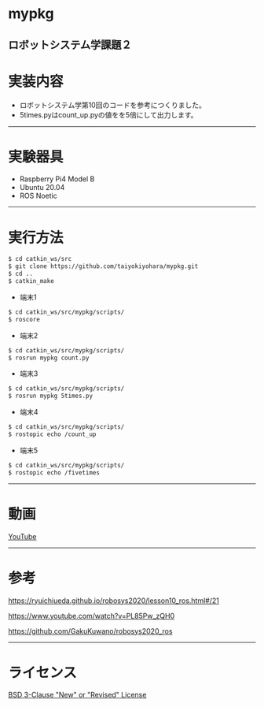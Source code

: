 # mypkg
ロボットシステム学課題２
--- 
# 実装内容
- ロボットシステム学第10回のコードを参考につくりました。
- 5times.pyはcount_up.pyの値をを5倍にして出力します。
---
# 実験器具
- Raspberry Pi4 Model B
- Ubuntu 20.04
- ROS Noetic
---
# 実行方法
``` bash
$ cd catkin_ws/src
$ git clone https://github.com/taiyokiyohara/mypkg.git
$ cd ..
$ catkin_make
```

- 端末1
```bash
$ cd catkin_ws/src/mypkg/scripts/ 
$ roscore
```

- 端末2
```bash
$ cd catkin_ws/src/mypkg/scripts/ 
$ rosrun mypkg count.py
```

- 端末3
```bash
$ cd catkin_ws/src/mypkg/scripts/ 
$ rosrun mypkg 5times.py
```

- 端末4
```bash
$ cd catkin_ws/src/mypkg/scripts/ 
$ rostopic echo /count_up
```

- 端末5
```bash
$ cd catkin_ws/src/mypkg/scripts/ 
$ rostopic echo /fivetimes
```
--- 
# 動画
[YouTube]()

--- 
# 参考
https://ryuichiueda.github.io/robosys2020/lesson10_ros.html#/21

https://www.youtube.com/watch?v=PL85Pw_zQH0

https://github.com/GakuKuwano/robosys2020_ros

--- 
# ライセンス
[BSD 3-Clause "New" or "Revised" License](https://github.com/taiyokiyohara/mypkg/blob/master/LICENSE)


